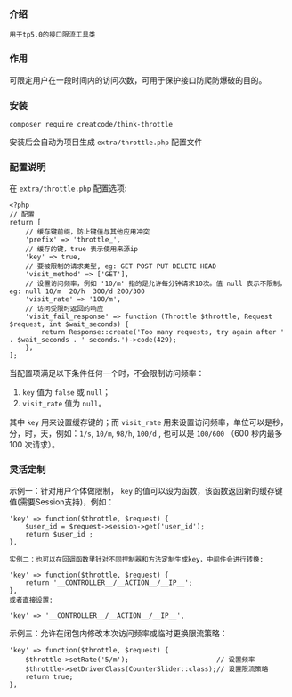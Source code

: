 ### 介绍
```
用于tp5.0的接口限流工具类
```

### 作用
可限定用户在一段时间内的访问次数，可用于保护接口防爬防爆破的目的。

### 安装
```
composer require creatcode/think-throttle
```
安装后会自动为项目生成 `extra/throttle.php` 配置文件

### 配置说明
在 `extra/throttle.php` 配置选项:
```
<?php
// 配置
return [
    // 缓存键前缀，防止键值与其他应用冲突
    'prefix' => 'throttle_',
    // 缓存的键，true 表示使用来源ip
    'key' => true,
    // 要被限制的请求类型, eg: GET POST PUT DELETE HEAD
    'visit_method' => ['GET'],
    // 设置访问频率，例如 '10/m' 指的是允许每分钟请求10次。值 null 表示不限制， eg: null 10/m  20/h  300/d 200/300
    'visit_rate' => '100/m',
    // 访问受限时返回的响应
    'visit_fail_response' => function (Throttle $throttle, Request $request, int $wait_seconds) {
        return Response::create('Too many requests, try again after ' . $wait_seconds . ' seconds.')->code(429);
    },
];
```

当配置项满足以下条件任何一个时，不会限制访问频率：
1. `key` 值为 `false` 或 `null`；
2. `visit_rate` 值为 `null`。

其中 `key` 用来设置缓存键的；而 `visit_rate` 用来设置访问频率，单位可以是秒，分，时，天，例如：`1/s`, `10/m`, `98/h`, `100/d` , 也可以是 `100/600` （600 秒内最多 100 次请求）。

### 灵活定制
示例一：针对用户个体做限制， `key` 的值可以设为函数，该函数返回新的缓存键值(需要Session支持)，例如：
```
'key' => function($throttle, $request) {
    $user_id = $request->session->get('user_id');
    return $user_id ;
},
```
```
实例二：也可以在回调函数里针对不同控制器和方法定制生成key，中间件会进行转换:

'key' => function($throttle, $request) {
    return '__CONTROLLER__/__ACTION__/__IP__';
},
或者直接设置:

'key' => '__CONTROLLER__/__ACTION__/__IP__',
```

示例三：允许在闭包内修改本次访问频率或临时更换限流策略：
```
'key' => function($throttle, $request) {
    $throttle->setRate('5/m');                      // 设置频率
    $throttle->setDriverClass(CounterSlider::class);// 设置限流策略
    return true;
},
```
